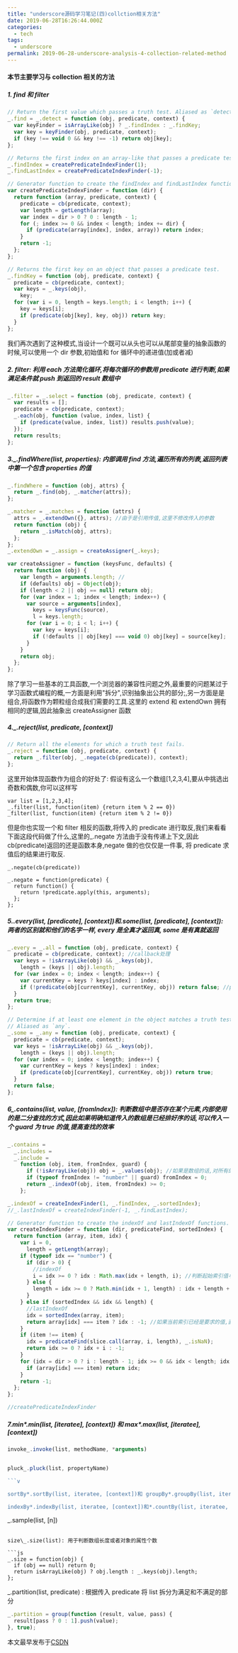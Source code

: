 ```yaml
---
title: "underscore源码学习笔记(四)collction相关方法"
date: 2019-06-28T16:26:44.000Z
categories:
  - tech
tags:
  - underscore
permalink: 2019-06-28-underscore-analysis-4-collection-related-method
---
```


#### 本节主要学习与 collection 相关的方法

##### 1. find 和 filter

```js
// Return the first value which passes a truth test. Aliased as `detect`.
_.find = _.detect = function (obj, predicate, context) {
  var keyFinder = isArrayLike(obj) ? _.findIndex : _.findKey;
  var key = keyFinder(obj, predicate, context);
  if (key !== void 0 && key !== -1) return obj[key];
};

// Returns the first index on an array-like that passes a predicate test.
_.findIndex = createPredicateIndexFinder(1);
_.findLastIndex = createPredicateIndexFinder(-1);

// Generator function to create the findIndex and findLastIndex functions.
var createPredicateIndexFinder = function (dir) {
  return function (array, predicate, context) {
    predicate = cb(predicate, context);
    var length = getLength(array);
    var index = dir > 0 ? 0 : length - 1;
    for (; index >= 0 && index < length; index += dir) {
      if (predicate(array[index], index, array)) return index;
    }
    return -1;
  };
};

// Returns the first key on an object that passes a predicate test.
_.findKey = function (obj, predicate, context) {
  predicate = cb(predicate, context);
  var keys = _.keys(obj),
    key;
  for (var i = 0, length = keys.length; i < length; i++) {
    key = keys[i];
    if (predicate(obj[key], key, obj)) return key;
  }
};
```

我们再次遇到了这种模式,当设计一个既可以从头也可以从尾部变量的抽象函数的时候,可以使用一个 dir 参数,初始值和 for 循环中的递进值(加或者减)

##### 2. filter: 利用 each 方法简化循环,将每次循环的参数用 predicate 进行判断,如果满足条件就 push 到返回的 result 数组中

```js
_.filter = _.select = function (obj, predicate, context) {
  var results = [];
  predicate = cb(predicate, context);
  _.each(obj, function (value, index, list) {
    if (predicate(value, index, list)) results.push(value);
  });
  return results;
};
```

##### 3.\_.findWhere(list, properties): 内部调用 find 方法,遍历所有的列表,返回列表中第一个包含 properties 的值

```js
_.findWhere = function (obj, attrs) {
  return _.find(obj, _.matcher(attrs));
};

_.matcher = _.matches = function (attrs) {
  attrs = _.extendOwn({}, attrs); //由于是引用传值,这里不修改传入的参数
  return function (obj) {
    return _.isMatch(obj, attrs);
  };
};
_.extendOwn = _.assign = createAssigner(_.keys);

var createAssigner = function (keysFunc, defaults) {
  return function (obj) {
    var length = arguments.length; //
    if (defaults) obj = Object(obj);
    if (length < 2 || obj == null) return obj;
    for (var index = 1; index < length; index++) {
      var source = arguments[index],
        keys = keysFunc(source),
        l = keys.length;
      for (var i = 0; i < l; i++) {
        var key = keys[i];
        if (!defaults || obj[key] === void 0) obj[key] = source[key];
      }
    }
    return obj;
  };
};
```

除了学习一些基本的工具函数,一个浏览器的兼容性问题之外,最重要的问题某过于学习函数式编程的概,一方面是利用"拆分",识别抽象出公共的部分;,另一方面是是组合,将函数作为颗粒组合成我们需要的工具.这里的 extend 和 extendOwn 拥有相同的逻辑,因此抽象出 createAssigner 函数

##### 4.\_.reject(list, predicate, [context])

```js
// Return all the elements for which a truth test fails.
_.reject = function (obj, predicate, context) {
  return _.filter(obj, _.negate(cb(predicate)), context);
};
```

这里开始体现函数作为组合的好处了: 假设有这么一个数组[1,2,3,4],要从中挑选出奇数和偶数,你可以这样写

```
var list = [1,2,3,4];
_.filter(list, function(item) {return item % 2 == 0})
_filter(list, function(item) {return item % 2 != 0})
```

但是你也实现一个和 filter 相反的函数,将传入的 predicate 进行取反,我们来看看下面这段代码做了什么,这里的\_.negate 方法由于没有传递上下文,因此 cb(predicate)返回的还是函数本身,negate 做的也仅仅是一件事, 将 predicate 求值后的结果进行取反.

```
_.negate(cb(predicate))

_.negate = function(predicate) {
  return function() {
    return !predicate.apply(this, arguments);
  };
};
```

##### 5._.every(list, [predicate], [context])和_.some(list, [predicate], [context]): 两者的区别就和他们的名字一样, every 是全真才返回真, some 是有真就返回

```js
_.every = _.all = function (obj, predicate, context) {
  predicate = cb(predicate, context); //callback处理
  var keys = !isArrayLike(obj) && _.keys(obj),
    length = (keys || obj).length;
  for (var index = 0; index < length; index++) {
    var currentKey = keys ? keys[index] : index;
    if (!predicate(obj[currentKey], currentKey, obj)) return false; //predicate判断
  }
  return true;
};

// Determine if at least one element in the object matches a truth test.
// Aliased as `any`.
_.some = _.any = function (obj, predicate, context) {
  predicate = cb(predicate, context);
  var keys = !isArrayLike(obj) && _.keys(obj),
    length = (keys || obj).length;
  for (var index = 0; index < length; index++) {
    var currentKey = keys ? keys[index] : index;
    if (predicate(obj[currentKey], currentKey, obj)) return true;
  }
  return false;
};
```

##### 6\_.contains(list, value, [fromIndex]): 判断数组中是否存在某个元素,内部使用的是二分查找的方式,因此如果明确知道传入的数组是已经排好序的话,可以传入一个 guard 为 true 的值,提高查找的效率

```js
_.contains =
  _.includes =
  _.include =
    function (obj, item, fromIndex, guard) {
      if (!isArrayLike(obj)) obj = _.values(obj); //如果是数组的话,对所有的value值进行排序
      if (typeof fromIndex != "number" || guard) fromIndex = 0;
      return _.indexOf(obj, item, fromIndex) >= 0;
    };

_.indexOf = createIndexFinder(1, _.findIndex, _.sortedIndex);
//_.lastIndexOf = createIndexFinder(-1, _.findLastIndex);

// Generator function to create the indexOf and lastIndexOf functions.
var createIndexFinder = function (dir, predicateFind, sortedIndex) {
  return function (array, item, idx) {
    var i = 0,
      length = getLength(array);
    if (typeof idx == "number") {
      if (dir > 0) {
        //indexOf
        i = idx >= 0 ? idx : Math.max(idx + length, i); //判断起始索引值与数组长度
      } else {
        length = idx >= 0 ? Math.min(idx + 1, length) : idx + length + 1;
      }
    } else if (sortedIndex && idx && length) {
      //lastIndexOf
      idx = sortedIndex(array, item);
      return array[idx] === item ? idx : -1; //如果当前索引已经是要求的值,直接返回
    }
    if (item !== item) {
      idx = predicateFind(slice.call(array, i, length), _.isNaN);
      return idx >= 0 ? idx + i : -1;
    }
    for (idx = dir > 0 ? i : length - 1; idx >= 0 && idx < length; idx += dir) {
      if (array[idx] === item) return idx;
    }
    return -1;
  };
};

//createPredicateIndexFinder
```

##### 7.min*.min(list, [iteratee], [context]) 和 max*.max(list, [iteratee], [context])

````js
invoke_.invoke(list, methodName, *arguments)


pluck_.pluck(list, propertyName)

```v

sortBy*.sortBy(list, iteratee, [context])和 groupBy*.groupBy(list, iteratee, [context])

indexBy*.indexBy(list, iteratee, [context])和*.countBy(list, iteratee, [context])

````

\_.sample(list, [n])

````

size\_.size(list): 用于判断数组长度或者对象的属性个数

```js
_.size = function(obj) {
  if (obj == null) return 0;
  return isArrayLike(obj) ? obj.length : _.keys(obj).length;
};
````

\_.partition(list, predicate) : 根据传入 predicate 将 list 拆分为满足和不满足的部分

```js
_.partition = group(function (result, value, pass) {
  result[pass ? 0 : 1].push(value);
}, true);
```

本文最早发布于[CSDN](https://blog.csdn.net/zhuanyemanong/article/details/84788734)
